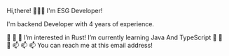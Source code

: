 Hi,there! 👋👋👋 I'm ESG Developer!

I'm backend Developer with 4 years of experience.

👀 👀 👀 I’m interested in Rust!
I’m currently learning Java And TypeScript 🌱 🌱 🌱 
📫 📫 📫 You can reach me at this email address!

<!---
ESGDeveloper/ESGDeveloper is a ✨ special ✨ repository because its `README.md` (this file) appears on your GitHub profile.
You can click the Preview link to take a look at your changes.
--->
